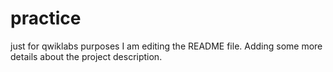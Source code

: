 # practice
just for qwiklabs purposes
I am editing the README file. Adding some more details about the project description.
